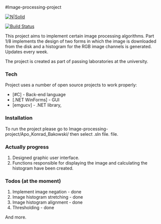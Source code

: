 #Image-processing-project

[![N|Solid](https://cldup.com/dTxpPi9lDf.thumb.png)](https://nodesource.com/products/nsolid)

[![Build Status](https://travis-ci.org/joemccann/dillinger.svg?branch=master)](https://travis-ci.org/joemccann/dillinger)

This project aims to implement certain image processing algorithms. Part 1/8 implements the design of two forms in which the image is downloaded from the disk and a histogram for the RGB image channels is generated. Updates every week.

The project is created as part of passing laboratories at the university.
### Tech

Project uses a number of open source projects to work properly:

* [#C] - Back-end language
* [.NET WinForms] - GUI
* [emgucv] - .NET library,

### Installation

To run the project please go to Image-processing-project/Apo_Konrad_Bakowski/ then select .sln file.
 file.

### Actually progress
1) Designed graphic user interface.
2) Functions responsible for displaying the image and calculating the histogram have been created.

### Todos (at the moment)

1) Implement image negation - done
2) Image histogram stretching - done
3) Image histogram alignment - done
4) Thresholding - done

And more.
